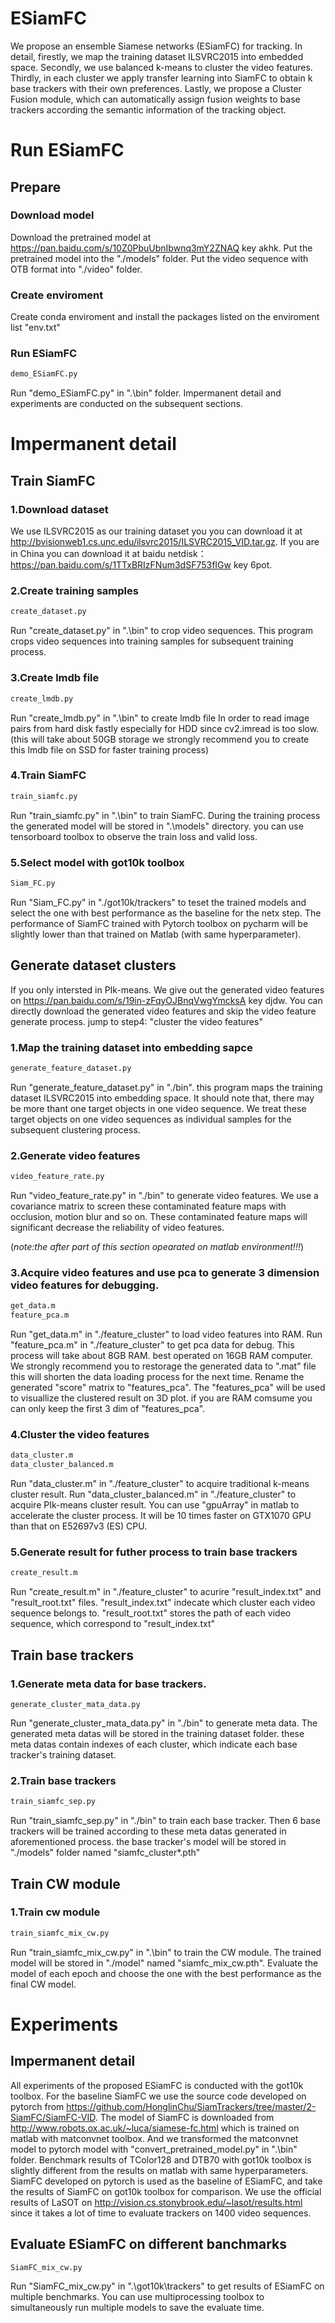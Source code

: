 # ESiamFC
We propose an ensemble Siamese networks (ESiamFC) for tracking. In detail, firestly, we map the training dataset ILSVRC2015 into embedded space. Secondly, we use balanced k-means to cluster the video features. Thirdly, in each cluster we apply transfer learning into SiamFC to obtain k base trackers with their own preferences. Lastly, we propose a Cluster Fusion module, which can automatically assign fusion weights to base trackers according the semantic information of the tracking object.

# Run ESiamFC
## Prepare
### Download model
Download the pretrained model at https://pan.baidu.com/s/10Z0PbuUbnIbwnq3mY2ZNAQ key akhk. Put the pretrained model into the "./models" folder. Put the video sequence with OTB format into "./video" folder.
### Create enviroment
Create conda enviroment and install the packages listed on the enviroment list "env.txt"
### Run ESiamFC
```bash
demo_ESiamFC.py
```
Run "demo_ESiamFC.py" in ".\bin" folder. Impermanent detail and experiments are conducted on the subsequent sections.
## 
# Impermanent detail
## Train SiamFC
### 1.Download dataset
  We use ILSVRC2015 as our training dataset you you can download it at http://bvisionweb1.cs.unc.edu/ilsvrc2015/ILSVRC2015_VID.tar.gz. If you are in China you can download it at baidu netdisk：https://pan.baidu.com/s/1TTxBRIzFNum3dSF753fIGw  key 6pot.

### 2.Create training samples
```bash
create_dataset.py
```
  Run "create_dataset.py" in ".\bin" to crop video sequences. This program crops video sequences into training samples for subsequent training process.

### 3.Create lmdb file
```bash
create_lmdb.py
```
  Run "create_lmdb.py" in ".\bin" to create lmdb file In order to read image pairs from hard disk fastly especially for HDD since cv2.imread is too slow.
   (this will take about 50GB storage we strongly recommend you to create this lmdb file on SSD for faster training process)

### 4.Train SiamFC
```bash
train_siamfc.py
```
  Run "train_siamfc.py" in ".\bin" to train SiamFC. During the training process the generated model will be stored in ".\models" directory. you can use tensorboard toolbox to observe the train loss and valid loss.

### 5.Select model with got10k toolbox
```bash
Siam_FC.py
```
  Run "Siam_FC.py" in "./got10k/trackers" to teset the trained models and select the one with best performance as the baseline for the netx step. The performance of SiamFC trained with Pytorch toolbox on pycharm will be slightly lower than that trained on Matlab (with same hyperparameter).

## Generate dataset clusters
If you only intersted in PIk-means. We give out the generated video features on https://pan.baidu.com/s/19in-zFqyOJBnqVwgYmcksA key djdw. You can directly download the generated video features and skip the video feature generate process. jump to step4: "cluster the video features"
### 1.Map the training dataset into embedding sapce
```bash
generate_feature_dataset.py
```
  Run "generate_feature_dataset.py" in "./bin". this program maps the training dataset ILSVRC2015 into embedding space. It should note that, there may be more thant one target objects in one video sequence. We treat these target objects on one video sequences as individual samples for the subsequent clustering process.

### 2.Generate video features
```bash
video_feature_rate.py
```
  Run "video_feature_rate.py" in "./bin" to generate video features. We use a covariance matrix to screen these contaminated feature maps with occlusion, motion blur and so on. These contaminated feature maps will significant decrease the reliability of video features.
  
(*note:the after part of this section opearated on matlab environment!!!*)

### 3.Acquire video features and use pca to generate 3 dimension video features for debugging.
```bash
get_data.m
feature_pca.m
```
Run "get_data.m" in "./feature_cluster" to load video features into RAM. Run "feature_pca.m" in "./feature_cluster" to get pca data for debug. This process will take about 8GB RAM. best operated on 16GB RAM computer. We strongly recommend you to restorage the generated data to ".mat" file this will shorten the data loading process for the next time. Rename the generated "score" matrix to "features_pca". The "features_pca" will be used to visuallize the clustered result on 3D plot. if you are RAM comsume you can only keep the first 3 dim of "features_pca".

### 4.Cluster the video features
```bash
data_cluster.m
data_cluster_balanced.m
```
Run "data_cluster.m" in "./feature_cluster" to acquire traditional k-means cluster result. Run "data_cluster_balanced.m" in "./feature_cluster" to acquire PIk-means cluster result. You can use "gpuArray" in matlab to accelerate the cluster process. It will be 10 times faster on GTX1070 GPU than that on E52697v3 (ES) CPU.

### 5.Generate result for futher process to train base trackers
```bash
create_result.m
```
Run "create_result.m" in "./feature_cluster" to acurire "result_index.txt" and "result_root.txt" files. "result_index.txt" indecate which cluster each video sequence belongs to. "result_root.txt" stores the path of each video sequence, which correspond to "result_index.txt"

## Train base trackers
### 1.Generate meta data for base trackers.
```
generate_cluster_mata_data.py
```
Run "generate_cluster_mata_data.py" in "./bin" to generate meta data. The generated meta datas will be stored in the training dataset folder. these meta datas contain indexes of each cluster, which indicate each base tracker's training dataset.
    
### 2.Train base trackers
```bash
train_siamfc_sep.py
```
Run "train_siamfc_sep.py" in "./bin" to train each base tracker. Then 6 base trackers will be trained according to these meta datas generated in aforementioned process. the base tracker's model will be stored in "./models" folder named "siamfc_cluster*.pth"
    
## Train CW module
### 1.Train cw module
```bash
train_siamfc_mix_cw.py
```
Run "train_siamfc_mix_cw.py" in ".\bin" to train the CW module. The trained model will be stored in "./model" named "siamfc_mix_cw.pth". Evaluate the model of each epoch and choose the one with the best performance as the final CW model.

# Experiments
## Impermanent detail
All experiments of the proposed ESiamFC is conducted with the got10k toolbox. 
For the baseline SiamFC we use the source code developed on pytorch from https://github.com/HonglinChu/SiamTrackers/tree/master/2-SiamFC/SiamFC-VID. The model of SiamFC is downloaded from http://www.robots.ox.ac.uk/~luca/siamese-fc.html which is trained on matlab with matconvnet toolbox. And we transformed the matconvnet model to pytorch model with "convert_pretrained_model.py" in ".\bin" folder. 
Benchmark results of TColor128 and DTB70 with got10k toolbox is slightly different from the results on matlab with same hyperparameters. SiamFC developed on pytorch is used as the baseline of ESiamFC, and take the results of SiamFC on got10k toolbox for comparison. We use the official results of LaSOT on http://vision.cs.stonybrook.edu/~lasot/results.html since it takes a lot of time to evaluate trackers on 1400 video sequences.

## Evaluate ESiamFC on different banchmarks
```bash
SiamFC_mix_cw.py
```
Run "SiamFC_mix_cw.py" in ".\got10k\trackers" to get results of ESiamFC on multiple benchmarks. You can use multiprocessing toolbox to simultaneously run multiple models to save the evaluate time.


